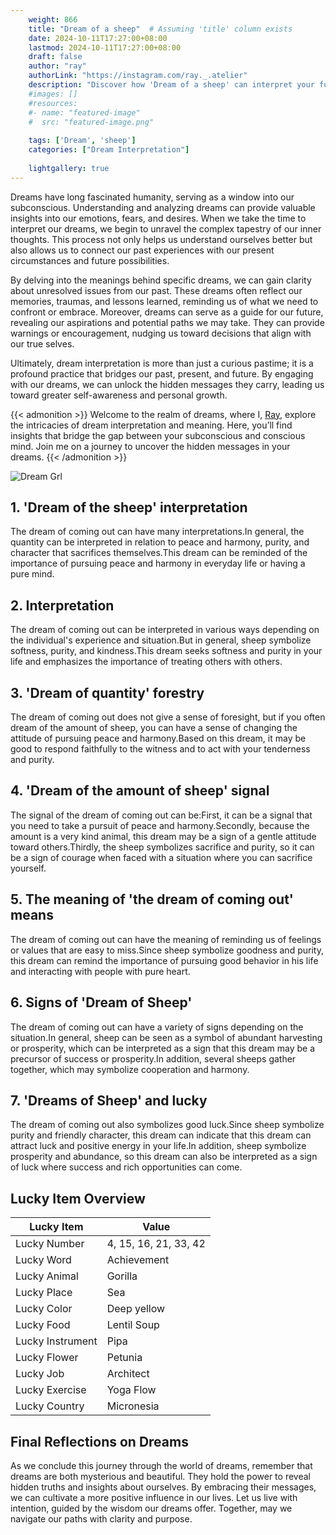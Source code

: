 ```yaml
---
    weight: 866
    title: "Dream of a sheep"  # Assuming 'title' column exists
    date: 2024-10-11T17:27:00+08:00
    lastmod: 2024-10-11T17:27:00+08:00
    draft: false
    author: "ray"
    authorLink: "https://instagram.com/ray._.atelier"
    description: "Discover how 'Dream of a sheep' can interpret your future and uncover its significant meanings in your life."
    #images: []
    #resources:
    #- name: "featured-image"
    #  src: "featured-image.png"
    
    tags: ['Dream', 'sheep']
    categories: ["Dream Interpretation"]
    
    lightgallery: true
---
```

    
Dreams have long fascinated humanity, serving as a window into our subconscious. Understanding and analyzing dreams can provide valuable insights into our emotions, fears, and desires. When we take the time to interpret our dreams, we begin to unravel the complex tapestry of our inner thoughts. This process not only helps us understand ourselves better but also allows us to connect our past experiences with our present circumstances and future possibilities.

By delving into the meanings behind specific dreams, we can gain clarity about unresolved issues from our past. These dreams often reflect our memories, traumas, and lessons learned, reminding us of what we need to confront or embrace. Moreover, dreams can serve as a guide for our future, revealing our aspirations and potential paths we may take. They can provide warnings or encouragement, nudging us toward decisions that align with our true selves.

Ultimately, dream interpretation is more than just a curious pastime; it is a profound practice that bridges our past, present, and future. By engaging with our dreams, we can unlock the hidden messages they carry, leading us toward greater self-awareness and personal growth.

{{< admonition >}}
Welcome to the realm of dreams, where I, [Ray](https://instagram.com/ray._.atelier), explore the intricacies of dream interpretation and meaning. Here, you’ll find insights that bridge the gap between your subconscious and conscious mind. Join me on a journey to uncover the hidden messages in your dreams.
{{< /admonition >}}

![Dream Grl](https://cdn.pixabay.com/photo/2017/11/02/03/35/gothic-2910057_1280.jpg "Dream Grl")

## 1. 'Dream of the sheep' interpretation
The dream of coming out can have many interpretations.In general, the quantity can be interpreted in relation to peace and harmony, purity, and character that sacrifices themselves.This dream can be reminded of the importance of pursuing peace and harmony in everyday life or having a pure mind.

## 2. Interpretation
The dream of coming out can be interpreted in various ways depending on the individual's experience and situation.But in general, sheep symbolize softness, purity, and kindness.This dream seeks softness and purity in your life and emphasizes the importance of treating others with others.

## 3. 'Dream of quantity' forestry
The dream of coming out does not give a sense of foresight, but if you often dream of the amount of sheep, you can have a sense of changing the attitude of pursuing peace and harmony.Based on this dream, it may be good to respond faithfully to the witness and to act with your tenderness and purity.

## 4. 'Dream of the amount of sheep' signal
The signal of the dream of coming out can be:First, it can be a signal that you need to take a pursuit of peace and harmony.Secondly, because the amount is a very kind animal, this dream may be a sign of a gentle attitude toward others.Thirdly, the sheep symbolizes sacrifice and purity, so it can be a sign of courage when faced with a situation where you can sacrifice yourself.

## 5. The meaning of 'the dream of coming out' means
The dream of coming out can have the meaning of reminding us of feelings or values that are easy to miss.Since sheep symbolize goodness and purity, this dream can remind the importance of pursuing good behavior in his life and interacting with people with pure heart.

## 6. Signs of 'Dream of Sheep'
The dream of coming out can have a variety of signs depending on the situation.In general, sheep can be seen as a symbol of abundant harvesting or prosperity, which can be interpreted as a sign that this dream may be a precursor of success or prosperity.In addition, several sheeps gather together, which may symbolize cooperation and harmony.

## 7. 'Dreams of Sheep' and lucky
The dream of coming out also symbolizes good luck.Since sheep symbolize purity and friendly character, this dream can indicate that this dream can attract luck and positive energy in your life.In addition, sheep symbolize prosperity and abundance, so this dream can also be interpreted as a sign of luck where success and rich opportunities can come.

## Lucky Item Overview
| Lucky Item          | Value              |
|---------------|--------------------|
| Lucky Number        | 4, 15, 16, 21, 33, 42  |
| Lucky Word          | Achievement |
| Lucky Animal        | Gorilla |
| Lucky Place         | Sea     |
| Lucky Color         | Deep yellow     |
| Lucky Food          | Lentil Soup      |
| Lucky Instrument    | Pipa |
| Lucky Flower        | Petunia    |
| Lucky Job           | Architect       |
| Lucky Exercise      | Yoga Flow  |
| Lucky Country       | Micronesia    |


##  Final Reflections on Dreams

As we conclude this journey through the world of dreams, remember that dreams are both mysterious and beautiful. They hold the power to reveal hidden truths and insights about ourselves. By embracing their messages, we can cultivate a more positive influence in our lives. Let us live with intention, guided by the wisdom our dreams offer. Together, may we navigate our paths with clarity and purpose.
